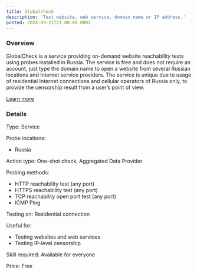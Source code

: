 ```yaml
---
title: Globalcheck
description: 'Test website, web service, domain name or IP address.'
posted: 2024-09-21T21:00:00.000Z
---
```

### Overview
GlobalCheck is a service providing on-demand website reachability tests using probes installed in Russia.
The service is free and does not require an account, just type the domain name to open a website from several Russian locations and Internet service providers.
The service is unique due to usage of residential Internet connections and cellular operators of Russia only, to provide the censorship result from a user’s point of view.

[Learn more](https://globalcheck.net/)

### Details
Type: Service

Probe locations:
>
 - Russia

Action type: One-shot check, Aggregated Data Provider

Probing methods:
>
 - HTTP reachability test (any port)
 - HTTPS reachability test (any port)
 - TCP reachability open port test (any port)
 - ICMP Ping

Testing on: Residential connection

Useful for:
>
 - Testing websites and web services
 - Testing IP-level censorship

Skill required: Available for everyone

Price: Free
